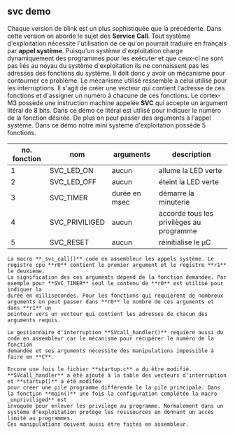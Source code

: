 svc demo
--------

   Chaque version de blink est un plus sophistiquée que la précédente. Dans cette version on aborde le sujet des **Service Call**. Tout système d'exploitation
   nécessite l'utilisation de ce qu'on pourrait traduire en français par **appel système**. Puisqu'un système d'exploitation charge dynamiquement des programmes
   pour les exécuter et que ceux-ci ne sont pas liés au noyau du système d'exploitation ils ne connaissent pas les adresses des fonctions du système. 
   Il doit donc y avoir un mécanisme pour contourner ce problème.  Le mécanisme utilisé ressemble à celui utilisé pour les interruptions. Il s'agit de créer une 
   vecteur qui contient l'adresse de ces fonctions et d'assigner un numéro à chacune de ces fonctions. Le cortex-M3 possède une instruction machine
   appelée **SVC** qui accepte un argument litéral de 8 bits. Dans ce démo ce litéral est utilisé pour indiquer le numéro de la fonction désirée. De plus
   on peut passer des arguments à l'appel système. Dans ce démo notre mini système d'exploitation possède 5 fonctions.
   
   no. fonction | nom | arguments | description
   ------------ | --- | --------- | -----------
   1 | SVC_LED_ON | aucun | allume la LED verte
   2 | SVC_LED_OFF | aucun | éteint la LED verte
   3 | SVC_TIMER | durée en msec | démarre la minuterie
   4 | SVC_PRIVILIGED | aucun | accorde tous les privilèges au programme
   5 | SVC_RESET | aucun | réinitialise le µC
   
   
	La macro **_svc_call()** code en assembleur les appels système. Le registre cpu **r0** contient le premier argument et le registre **r1** le deuxième.
	La signification des ces arguments dépend de la fonction demandée. Par exemple pour **SVC_TIMER** seul le contenu de **r0** est utilisé pour indiquer la
	durée en millisecondes. Pour les fonctions qui requièrent de nombreux arguments on peut passer dans **r0** le nombre de ces arguments et dans **r1** un
	pointeur vers un vecteur qui contient les adresses de chacun des arguments requis.  

	Le gestionnaire d'interruption **SVcall_handler()** requière aussi du code en assembleur car le mécanisme pour récupérer le numéro de la fonction 
	demandée et ses arguments nécessite des manipulations impossible à faire en **C**.  
	
	Encore une fois le fichier **startup.c** a du être modifié. **SVcall_handler** a été ajouté à la table des vecteurs d'interruption et **startup()** a été modifée
	pour créer une pile programme différende le la pile principale. Dans la fonction **main()** une fois la configuration complétée la macro _unpriviliged** est 
	invoquée pour enlever les privilège au programme. Normalement dans un système d'exploitation protège les resssources en donnant un accès limité au programmes. 
	Ces manipulations doivent aussi être faites en assembleur.
